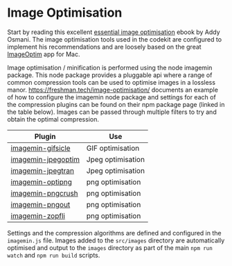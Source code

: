 # Image Optimisation
Start by reading this excellent [essential image optimisation](https://images.guide) ebook by Addy Osmani. The image optimisation tools used in the codekit are configured to implement his recommendations and are loosely based on the great [ImageOptim](https://imageoptim.com) app for Mac.

Image optimisation / minification is performed using the node imagemin package. This node package provides a pluggable api where a range of common compression tools can be used to optimise images in a lossless manor. <https://freshman.tech/image-optimisation/> documents an example of how to configure the imagemin node package and settings for each of the compression plugins can be found on their npm package page (linked in the table below). Images can be passed through multiple filters to try and obtain the optimal compression.

| Plugin | Use |
| --- | --- |
| [imagemin-gifsicle](https://www.npmjs.com/package/imagemin-gifsicle) | GIF optimisation |
| [imagemin-jpegoptim](https://www.npmjs.com/package/imagemin-jpegoptim) | Jpeg optimisation |
| [imagemin-jpegtran](https://www.npmjs.com/package/imagemin-jpegtran) | Jpeg optimisation |
| [imagemin-optipng](https://www.npmjs.com/package/imagemin-optipng) | png optimisation |
| [imagemin-pngcrush](https://www.npmjs.com/package/imagemin-pngcrush) | png optimisation |
| [imagemin-pngout](https://www.npmjs.com/package/imagemin-pngout) | png optimisation |
| [imagemin-zopfli](https://www.npmjs.com/package/imagemin-zopfli) | png optimisation |

Settings and the compression algorithms are defined and configured in the `imagemin.js` file. Images added to the `src/images` directory are automatically optimised and output to the `images` directory as part of the main `npm run watch` and `npm run build` scripts.